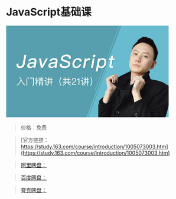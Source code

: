 # JavaScript基础课

![img](../../../assets/study163/free/154EF3B2A1CF1B49EC5953BF6C49CB46.jpg)

> 价格：免费

> [官方链接：https://study.163.com/course/introduction/1005073003.htm](https://study.163.com/course/introduction/1005073003.htm)

> [阿里网盘：]()

> [百度网盘：]()

> [夸克网盘：]()
